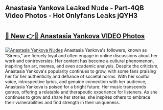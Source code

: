 ## Anastasia Yankova Le𝚊ked N𝚞de - Part-4QB Video Photos - Hot Onlyf𝚊ns Le𝚊ks jQYH3

# <h2><a href="http://ab2383.deff.icu/?id=Anastasia+Yankova">🔗 New 👉🔴 Anastasia Yankova VIDEO Photos</a></h2>

[![Anastasia Yankova N𝚞des](https://i.imgur.com/rIISA9y.gif)](http://ab2383.deff.icu/?id=Anastasia+Yankova)
Anastasia Yankova's followers, known as "Sirens," are fiercely loyal and often engage in online discussions about her work and controversies. Her content has become a cultural phenomenon, inspiring fan art, memes, and even academic analysis. Despite the criticism, Anastasia Yankova's popularity continues to grow, with some fans praising her for her authenticity and defiance of societal norms. With her soulful voice, introspective lyrics, and genuine connection with her audience, Anastasia Yankova is poised for a bright future. Her music transcends genres, offering a relatable and therapeutic experience for listeners. As she continues to grow and share her stories, she inspires others to embrace their vulnerabilities and find strength in their uniqueness.
